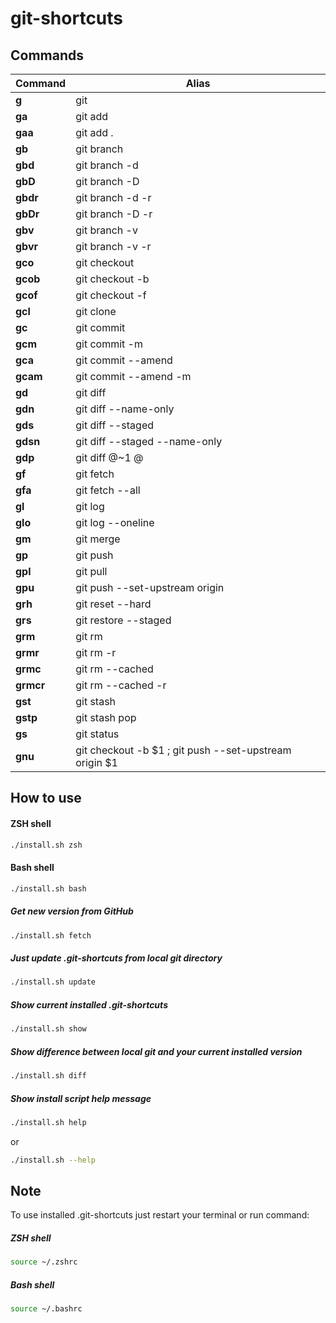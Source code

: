 # git-shortcuts

## Commands
|  Command  |                         Alias                          |
| --------- | ------------------------------------------------------ |
| **g**     | git                                                    |
| **ga**    | git add                                                |
| **gaa**   | git add .                                              |
| **gb**    | git branch                                             |
| **gbd**   | git branch -d                                          |
| **gbD**   | git branch -D                                          |
| **gbdr**  | git branch -d -r                                       |
| **gbDr**  | git branch -D -r                                       |
| **gbv**   | git branch -v                                          |
| **gbvr**  | git branch -v -r                                       |
| **gco**   | git checkout                                           |
| **gcob**  | git checkout -b                                        |
| **gcof**  | git checkout -f                                        |
| **gcl**   | git clone                                              |
| **gc**    | git commit                                             |
| **gcm**   | git commit -m                                          |
| **gca**   | git commit --amend                                     |
| **gcam**  | git commit --amend -m                                  |
| **gd**    | git diff                                               |
| **gdn**   | git diff --name-only                                   |
| **gds**   | git diff --staged                                      |
| **gdsn**  | git diff --staged --name-only                          |
| **gdp**   | git diff @~1 @                                         |
| **gf**    | git fetch                                              |
| **gfa**   | git fetch --all                                        |
| **gl**    | git log                                                |
| **glo**   | git log --oneline                                      |
| **gm**    | git merge                                              |
| **gp**    | git push                                               |
| **gpl**   | git pull                                               |
| **gpu**   | git push --set-upstream origin                         |
| **grh**   | git reset --hard                                       |
| **grs**   | git restore --staged                                   |
| **grm**   | git rm                                                 |
| **grmr**  | git rm -r                                              |
| **grmc**  | git rm --cached                                        |
| **grmcr** | git rm --cached -r                                     |
| **gst**   | git stash                                              |
| **gstp**  | git stash pop                                          |
| **gs**    | git status                                             |
| **gnu**   | git checkout -b $1 ; git push --set-upstream origin $1 |

## How to use
#### ZSH shell
```bash
./install.sh zsh
```
#### Bash shell
```bash
./install.sh bash
```
##### Get new version from GitHub
```bash
./install.sh fetch
```
##### Just update .git-shortcuts from local git directory
```bash
./install.sh update
```
##### Show current installed .git-shortcuts
```bash
./install.sh show
```
##### Show difference between local git and your current installed version
```bash
./install.sh diff
```
##### Show install script help message
```bash
./install.sh help
```
or
```bash
./install.sh --help
```

## Note
To use installed .git-shortcuts just restart your terminal or run command:
##### ZSH shell
```bash
source ~/.zshrc
```
##### Bash shell
```bash
source ~/.bashrc
```